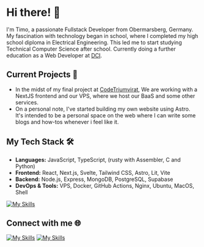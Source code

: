 # Hi there! 👋

I'm Timo, a passionate Fullstack Developer from Obermarsberg, Germany. My fascination with technology began in school, where I completed my high school diploma in Electrical Engineering. This led me to start studying Technical Computer Science after school. Currently doing a further education as a Web Developer at [DCI](https://digitalcareerinstitute.org/de/courses/web-development).

## Current Projects 🚀
- In the midst of my final project at [CodeTriumvirat](https://github.com/orgs/CodeTriumvirat/repositories), We are working with a NextJS frontend and our VPS, where we host our BaaS and some other services. 
- On a personal note, I've started building my own website using Astro. It's intended to be a personal space on the web where I can write some blogs and how-tos whenever i feel like it.

## My Tech Stack 🛠
- **Languages:** JavaScript, TypeScript, (rusty with Assembler, C and Python)
- **Frontend:** React, Next.js, Svelte, Tailwind CSS, Astro, Lit, Vite
- **Backend:** Node.js, Express, MongoDB, PostgreSQL, Supabase
- **DevOps & Tools:** VPS, Docker, GitHub Actions, Nginx, Ubuntu, MacOS, Shell
  

[![My Skills](https://skillicons.dev/icons?i=js,html,css,docker,express,github,githubactions,ai,lit,mongodb,nextjs,nginx,nodejs,postgres,supabase,svelte,tailwind,ts,vite,wordpress,ubuntu,apple,bash)](https://skillicons.dev)

## Connect with me 🌐
[![My Skills](https://skillicons.dev/icons?i=linkedin)](https://linkedin.com/in/timobickmann)
[![My Skills](https://skillicons.dev/icons?i=discord)](https://discord.com/users/378936566652862475)
